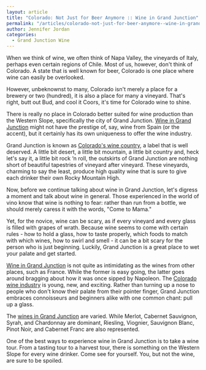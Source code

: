 ```yaml
---
layout: article
title: "Colorado: Not Just for Beer Anymore :: Wine in Grand Junction"
permalink: "/articles/colorado-not-just-for-beer-anymore--wine-in-grand-junction"
author: Jennifer Jordan
categories:
  - Grand Junction Wine
---
```


<p>When we think of wine, we often think of Napa Valley, the vineyards of Italy, perhaps even certain regions of Chile. Most of us, however, don't think of Colorado. A state that is well known for beer, Colorado is one place where wine can easily be overlooked.</p>
<p>However, unbeknownst to many, Colorado isn't merely a place for a brewery or two (hundred), it is also a place for many a vineyard. That's right, butt out Bud, and cool it Coors, it's time for Colorado wine to shine.</p>
<p>There is really no place in Colorado better suited for wine production than the Western Slope, specifically the city of Grand Junction. <a href="/grand-junction-wine">Wine in Grand Junction</a> might not have the prestige of, say, wine from Spain (or the accent), but it certainly has its own uniqueness to offer the wine industry.</p>
<p>Grand Junction is known as <a href="/colorado-wine">Colorado's wine country</a>, a label that is well deserved. A little bit desert, a little bit mountain, a little bit country and, heck let's say it, a little bit rock ‘n roll, the outskirts of Grand Junction are nothing short of beautiful tapestries of vineyard after vineyard. These vineyards, charming to say the least, produce high quality wine that is sure to give each drinker their own Rocky Mountain High.</p>
<p>Now, before we continue talking about wine in Grand Junction, let's digress a moment and talk about wine in general. Those experienced in the world of vino know that wine is nothing to fear: rather than run from a bottle, we should merely caress it with the words, "Come to Mama."</p>
<p>Yet, for the novice, wine can be scary, as if every vineyard and every glass is filled with grapes of wrath. Because wine seems to come with certain rules - how to hold a glass, how to taste properly, which foods to match with which wines, how to swirl and smell - it can be a bit scary for the person who is just beginning. Luckily, Grand Junction is a great place to wet your palate and get started.</p>
<p><a href="/grand-junction-wine">Wine in Grand Junction</a> is not quite as intimidating as the wines from other places, such as France. While the former is easy going, the latter goes around bragging about how it was once sipped by Napoleon.  The <a href="/colorado-wine">Colorado wine industry</a> is young, new, and exciting. Rather than turning up a nose to people who don't know their palate from their pointer finger, Grand Junction embraces connoisseurs and beginners alike with one common chant: pull up a glass.</p>
<p>The <a href="/grand-junction-wine">wines in Grand Junction</a> are varied. While Merlot, Cabernet Sauvignon, Syrah, and Chardonnay are dominant, Riesling, Viognier, Sauvignon Blanc, Pinot Noir, and Cabernet Franc are also represented.</p>
<p>One of the best ways to experience wine in Grand Junction is to take a wine tour. From a tasting tour to a harvest tour, there is something on the Western Slope for every wine drinker. Come see for yourself. You, but not the wine, are sure to be spoiled.</p>
